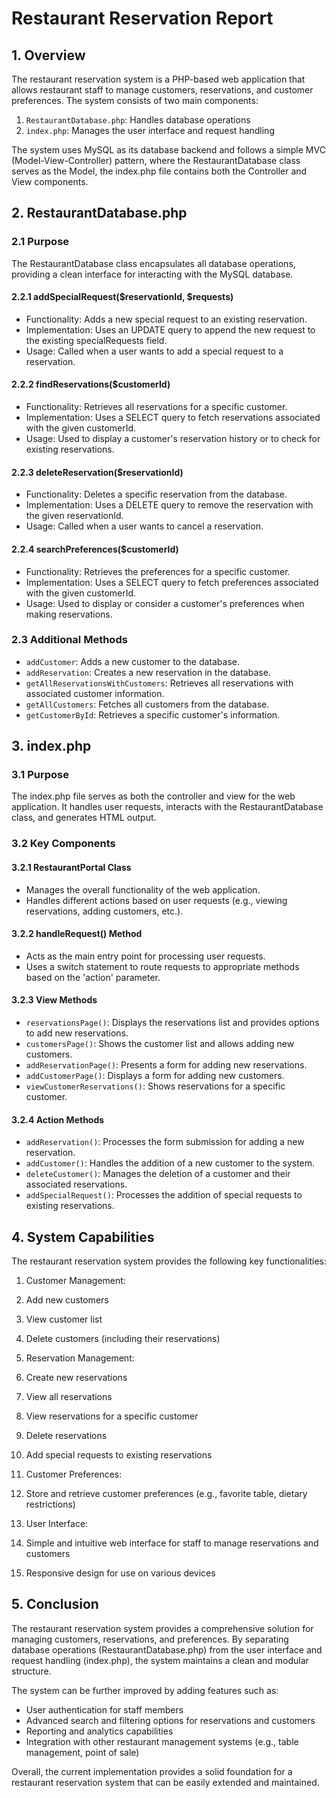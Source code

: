 # Restaurant Reservation Report

## 1. Overview

The restaurant reservation system is a PHP-based web application that allows restaurant staff to manage customers, reservations, and customer preferences. The system consists of two main components:

1. `RestaurantDatabase.php`: Handles database operations
2. `index.php`: Manages the user interface and request handling


The system uses MySQL as its database backend and follows a simple MVC (Model-View-Controller) pattern, where the RestaurantDatabase class serves as the Model, the index.php file contains both the Controller and View components.

## 2. RestaurantDatabase.php

### 2.1 Purpose

The RestaurantDatabase class encapsulates all database operations, providing a clean interface for interacting with the MySQL database.


#### 2.2.1 addSpecialRequest($reservationId, $requests)

- Functionality: Adds a new special request to an existing reservation.
- Implementation: Uses an UPDATE query to append the new request to the existing specialRequests field.
- Usage: Called when a user wants to add a special request to a reservation.


#### 2.2.2 findReservations($customerId)

- Functionality: Retrieves all reservations for a specific customer.
- Implementation: Uses a SELECT query to fetch reservations associated with the given customerId.
- Usage: Used to display a customer's reservation history or to check for existing reservations.


#### 2.2.3 deleteReservation($reservationId)

- Functionality: Deletes a specific reservation from the database.
- Implementation: Uses a DELETE query to remove the reservation with the given reservationId.
- Usage: Called when a user wants to cancel a reservation.


#### 2.2.4 searchPreferences($customerId)

- Functionality: Retrieves the preferences for a specific customer.
- Implementation: Uses a SELECT query to fetch preferences associated with the given customerId.
- Usage: Used to display or consider a customer's preferences when making reservations.


### 2.3 Additional Methods

- `addCustomer`: Adds a new customer to the database.
- `addReservation`: Creates a new reservation in the database.
- `getAllReservationsWithCustomers`: Retrieves all reservations with associated customer information.
- `getAllCustomers`: Fetches all customers from the database.
- `getCustomerById`: Retrieves a specific customer's information.


## 3. index.php

### 3.1 Purpose

The index.php file serves as both the controller and view for the web application. It handles user requests, interacts with the RestaurantDatabase class, and generates HTML output.

### 3.2 Key Components

#### 3.2.1 RestaurantPortal Class

- Manages the overall functionality of the web application.
- Handles different actions based on user requests (e.g., viewing reservations, adding customers, etc.).


#### 3.2.2 handleRequest() Method

- Acts as the main entry point for processing user requests.
- Uses a switch statement to route requests to appropriate methods based on the 'action' parameter.


#### 3.2.3 View Methods

- `reservationsPage()`: Displays the reservations list and provides options to add new reservations.
- `customersPage()`: Shows the customer list and allows adding new customers.
- `addReservationPage()`: Presents a form for adding new reservations.
- `addCustomerPage()`: Displays a form for adding new customers.
- `viewCustomerReservations()`: Shows reservations for a specific customer.


#### 3.2.4 Action Methods

- `addReservation()`: Processes the form submission for adding a new reservation.
- `addCustomer()`: Handles the addition of a new customer to the system.
- `deleteCustomer()`: Manages the deletion of a customer and their associated reservations.
- `addSpecialRequest()`: Processes the addition of special requests to existing reservations.


## 4. System Capabilities

The restaurant reservation system provides the following key functionalities:

1. Customer Management:

1. Add new customers
2. View customer list
3. Delete customers (including their reservations)



2. Reservation Management:

1. Create new reservations
2. View all reservations
3. View reservations for a specific customer
4. Delete reservations
5. Add special requests to existing reservations



3. Customer Preferences:

1. Store and retrieve customer preferences (e.g., favorite table, dietary restrictions)



4. User Interface:

1. Simple and intuitive web interface for staff to manage reservations and customers
2. Responsive design for use on various devices





## 5. Conclusion

The restaurant reservation system provides a comprehensive solution for managing customers, reservations, and preferences. By separating database operations (RestaurantDatabase.php) from the user interface and request handling (index.php), the system maintains a clean and modular structure.

The system can be further improved by adding features such as:

- User authentication for staff members
- Advanced search and filtering options for reservations and customers
- Reporting and analytics capabilities
- Integration with other restaurant management systems (e.g., table management, point of sale)


Overall, the current implementation provides a solid foundation for a restaurant reservation system that can be easily extended and maintained.